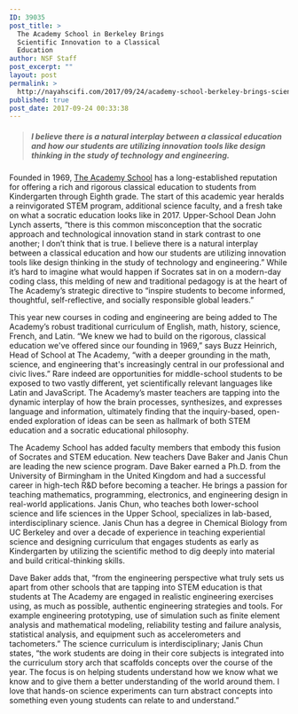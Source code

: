 ```yaml
---
ID: 39035
post_title: >
  The Academy School in Berkeley Brings
  Scientific Innovation to a Classical
  Education
author: NSF Staff
post_excerpt: ""
layout: post
permalink: >
  http://nayahscifi.com/2017/09/24/academy-school-berkeley-brings-scientific-innovation-classical-education/
published: true
post_date: 2017-09-24 00:33:38
---
```

<blockquote>
<h5>I believe there is a natural interplay between a classical education and how our students are utilizing innovation tools like design thinking in the study of technology and engineering.</h5>
</blockquote>
<p class="responsiveNews">Founded in 1969, <a href="http://theacademyschool.org/" rel="nofollow">The Academy School</a> has a long-established reputation for offering a rich and rigorous classical education to students from Kindergarten through Eighth grade. The start of this academic year heralds a reinvigorated STEM program, additional science faculty, and a fresh take on what a socratic education looks like in 2017. Upper-School Dean John Lynch asserts, “there is this common misconception that the socratic approach and technological innovation stand in stark contrast to one another; I don’t think that is true. I believe there is a natural interplay between a classical education and how our students are utilizing innovation tools like design thinking in the study of technology and engineering.” While it’s hard to imagine what would happen if Socrates sat in on a modern-day coding class, this melding of new and traditional pedagogy is at the heart of The Academy’s strategic directive to “inspire students to become informed, thoughtful, self-reflective, and socially responsible global leaders.”</p>
<p class="responsiveNews">This year new courses in coding and engineering are being added to The Academy’s robust traditional curriculum of English, math, history, science, French, and Latin. “We knew we had to build on the rigorous, classical education we've offered since our founding in 1969,” says Buzz Heinrich, Head of School at The Academy, “with a deeper grounding in the math, science, and engineering that's increasingly central in our professional and civic lives.” Rare indeed are opportunities for middle-school students to be exposed to two vastly different, yet scientifically relevant languages like Latin and JavaScript. The Academy’s master teachers are tapping into the dynamic interplay of how the brain processes, synthesizes, and expresses language and information, ultimately finding that the inquiry-based, open-ended exploration of ideas can be seen as hallmark of both STEM education and a socratic educational philosophy.</p>
<p class="responsiveNews">The Academy School has added faculty members that embody this fusion of Socrates and STEM education. New teachers Dave Baker and Janis Chun are leading the new science program. Dave Baker earned a Ph.D. from the University of Birmingham in the United Kingdom and had a successful career in high-tech R&amp;D before becoming a teacher. He brings a passion for teaching mathematics, programming, electronics, and engineering design in real-world applications. Janis Chun, who teaches both lower-school science and life sciences in the Upper School, specializes in lab-based, interdisciplinary science. Janis Chun has a degree in Chemical Biology from UC Berkeley and over a decade of experience in teaching experiential science and designing curriculum that engages students as early as Kindergarten by utilizing the scientific method to dig deeply into material and build critical-thinking skills.</p>
<p class="responsiveNews">Dave Baker adds that, “from the engineering perspective what truly sets us apart from other schools that are tapping into STEM education is that students at The Academy are engaged in realistic engineering exercises using, as much as possible, authentic engineering strategies and tools. For example engineering prototyping, use of simulation such as finite element analysis and mathematical modeling, reliability testing and failure analysis, statistical analysis, and equipment such as accelerometers and tachometers.” The science curriculum is interdisciplinary; Janis Chun states, “the work students are doing in their core subjects is integrated into the curriculum story arch that scaffolds concepts over the course of the year. The focus is on helping students understand how we know what we know and to give them a better understanding of the world around them. I love that hands-on science experiments can turn abstract concepts into something even young students can relate to and understand.”</p>